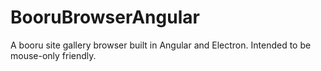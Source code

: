 # BooruBrowserAngular
A booru site gallery browser built in Angular and Electron. Intended to be mouse-only friendly.
